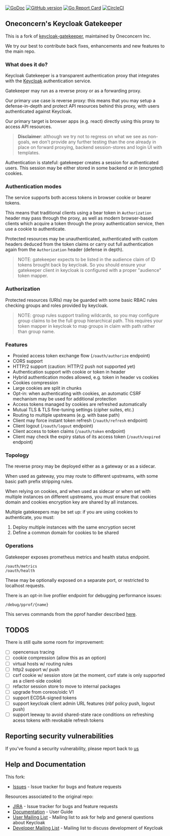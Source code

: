 [![GoDoc](http://godoc.org/github.com/oneconcern/keycloak-gatekeeper?status.png)](http://godoc.org/github.com/oneconcern/keycloak-gatekeeper)
[![GitHub version](https://badge.fury.io/gh/oneconcern%2Fkeycloak-gatekeeper.svg)](https://badge.fury.io/gh/oneconcern%2Fkeycloak-gatekeeper)
[![Go Report Card](https://goreportcard.com/badge/github.com/oneconcern/keycloak-gatekeeper)](https://goreportcard.com/report/github.com/oneconcern/keycloak-gatekeeper)
[![CircleCI](https://circleci.com/gh/oneconcern/keycloak-gatekeeper.svg?style=svg)](https://circleci.com/gh/oneconcern/keycloak-gatekeeper)


Oneconcern's Keycloak Gatekeeper
----------------------------------

This is a fork of [keycloak-gatekeeper](https://github.com/keycloak/keycloak-gatekeeper), maintained by Oneconcern Inc.

We try our best to contribute back fixes, enhancements and new features to the main repo.

### What does it do?

Keycloak Gatekeeper is a transparent authentication proxy that integrates with the [Keycloak](https://github.com/keycloak/keycloak) authentication service.

Gatekeeper may run as a reverse proxy or as a forwarding proxy.

Our primary use case is reverse proxy: this means that you may setup a defense-in-depth and protect API resources behind this proxy, 
with users authenticated against Keycloak.

Our primary target is browser apps (e.g. react) directly using this proxy to access API resources.

> **Disclaimer**: although we try not to regress on what we see as non-goals, we don't provide any further testing than the one already in place
> on forward proxying, backend session-stores and login UI with templates.

Authentication is stateful: gatekeeper creates a session for authenticated users. This session may be either stored in some backend or in
(encrypted) cookies.

### Authentication modes

The service supports both access tokens in browser cookie or bearer tokens.

This means that traditional clients using a bear token in `Authorization` header may pass through the proxy, as well as modern browser-based clients
which acquire a token through the proxy authentication service, then use a cookie to authenticate.

Protected resources may be unauthenticated, authenticated with custom headers deduced from the token claims or carry out full authentication again from
the `Authorization` header (defense in depth).

> NOTE: gatekeeper expects to be listed in the audience claim of ID tokens brought back by keycloak.
> So you should ensure your gatekeeper client in keycloak is configured with a proper "audience" token mapper.

### Authorization

Protected resources (URIs) may be guarded with some basic RBAC rules checking groups and roles provided by keycloak.

> NOTE: group rules support trailing wildcards, so you may configure group claims to be the full group hierarchical path.
> This requires your token mapper in keycloak to map groups in claim with path rather than group name.

### Features

* Proxied access token exchange flow (`/oauth/authorize` endpoint)
* CORS support
* HTTP/2 support (caution: HTTP/2 push not supported yet)
* Authentication support with cookie or token in header
* Hybrid authentication modes allowed, e.g. token in header vs cookies
* Cookies compression
* Large cookies are split in chunks
* Opt-in: when authenticating with cookies, an automatic CSRF mechanism may be used for additional protection
* Access tokens managed by cookies are refreshed automatically
* Mutual TLS & TLS fine-tuning settings (cipher suites, etc.)
* Routing to multiple upstreams (e.g. with base path)
* Client may force instant token refresh (`/oauth/refresh` endpoint)
* Client logout (`/oauth/logout` endpoint)
* Client access to token claims (`/oauth/token` endpoint)
* Client may check the expiry status of its access token (`/oauth/expired` endpoint)

### Topology

The reverse proxy may be deployed either as a gateway or as a sidecar.

When used as gateway, you may route to different upstreams, with some basic path prefix stripping rules.

When relying on cookies, and when used as sidecar or when set with multiple instances on different upstreams,
you must ensure that cookies domain and cookies encryption key are shared by all instances.

Multiple gatekeepers may be set up: if you are using cookies to authenticate, you must:
1. Deploy multiple instances with the same encryption secret
2. Define a common domain for cookies to be shared

### Operations

Gatekeeper exposes prometheus metrics and health status endpoint.

```
/oauth/metrics
/oauth/health
```

These may be optionally exposed on a separate port, or restricted to localhost requests.

There is an opt-in live profiler endpoint for debugging performance issues:
```
/debug/pprof/{name}
```

This serves commands from the pprof handler described [here](https://golang.org/pkg/net/http/pprof/#pkg-index).

TODOS
----------------------------------

There is still quite some room for improvement:

* [ ] opencensus tracing
* [ ] cookie compression (allow this as an option)
* [ ] virtual hosts w/ routing rules
* [ ] http2 support w/ push
* [ ] csrf cookie w/ session store (at the moment, csrf state is only supported as a client-side cookie)
* [ ] refactor session store to move to internal packages
* [ ] upgrade from coreos/oidc V1
* [ ] support ECDSA-signed tokens
* [ ] support keycloak client admin URL features (nbf policy push, logout push)
* [ ] support leeway to avoid shared-state race conditions on refreshing acess tokens with revokable refresh tokens

Reporting security vulnerabilities
----------------------------------

If you've found a security vulnerability, please report back to [us](mailto:frederic@oneconcern.com)


Help and Documentation
----------------------

This fork:

* [Issues](https://github.com/oneconcern/keycloak-gatekeeper/issues) - Issue tracker for bugs and feature requests

Resources associated to the original repo:

* [JIRA](https://issues.jboss.org/projects/KEYCLOAK) - Issue tracker for bugs and feature requests
* [Documentation](https://www.keycloak.org/docs/latest/securing_apps/index.html#_keycloak_generic_adapter) - User Guide
* [User Mailing List](https://lists.jboss.org/mailman/listinfo/keycloak-user) - Mailing list to ask for help and general questions about Keycloak
* [Developer Mailing List](https://lists.jboss.org/mailman/listinfo/keycloak-dev) - Mailing list to discuss development of Keycloak
